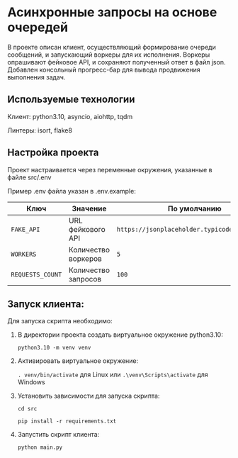 # Асинхронные запросы на основе очередей

В проекте описан клиент, осуществляющий формирование очереди сообщений, и запускающий воркеры для их исполнения.
Воркеры опрашивают фейковое API, и сохраняют полученный ответ в файл json.
Добавлен консольный прогресс-бар для вывода продвижения выполнения задач.
## Используемые технологии
Клиент: python3.10, asyncio, aiohttp, tqdm

Линтеры: isort, flake8

## Настройка проекта

Проект настраивается через переменные окружения, указанные в файле src/.env

Пример .env файла указан в .env.example:

| Ключ             | Значение            | По умолчанию                                  |
|------------------|---------------------|-----------------------------------------------|
| `FAKE_API`       | URL фейкового API   | `https://jsonplaceholder.typicode.com/todos/` |
| `WORKERS`        | Количество воркеров | `5`                                           |
| `REQUESTS_COUNT` | Количество запросов | `100`                                         |


## Запуск клиента:


Для запуска скрипта необходимо:

1) В директории проекта создать виртуальное окружение python3.10:

    `python3.10 -m venv venv`
2) Активировать виртуальное окружение:

   `. venv/bin/activate` для Linux или `.\venv\Scripts\activate` для Windows
3) Установить зависимости для запуска скрипта:

   `cd src`

   `pip install -r requirements.txt`
4) Запустить скрипт клиента:

   `python main.py`


